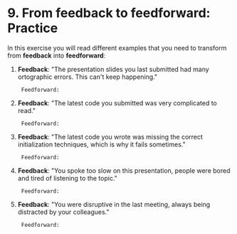 # 9. From feedback to feedforward: Practice

In this exercise you will read different examples that you need to transform from **feedback** into **feedforward**:

1. **Feedback**: "The presentation slides you last submitted had many ortographic errors. This can't keep happening."

        Feedforward: 

1. **Feedback**: "The latest code you submitted was very complicated to read."

        Feedforward: 

1. **Feedback**: "The latest code you wrote was missing the correct initialization techniques, which is why it fails sometimes."

        Feedforward: 

1. **Feedback**: "You spoke too slow on this presentation, people were bored and tired of listening to the topic."

        Feedforward: 

1. **Feedback**: "You were disruptive in the last meeting, always being distracted by your colleagues."

        Feedforward: 


